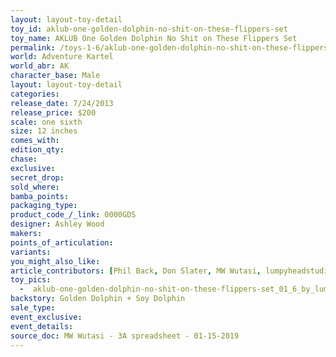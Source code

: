 ```yaml
---
layout: layout-toy-detail 
toy_id: aklub-one-golden-dolphin-no-shit-on-these-flippers-set
toy_name: AKLUB One Golden Dolphin No Shit on These Flippers Set
permalink: /toys-1-6/aklub-one-golden-dolphin-no-shit-on-these-flippers-set.html
world: Adventure Kartel
world_abr: AK
character_base: Male
layout: layout-toy-detail
categories: 
release_date: 7/24/2013
release_price: $200 
scale: one sixth
size: 12 inches
comes_with: 
edition_qty: 
chase: 
exclusive: 
secret_drop: 
sold_where: 
bamba_points: 
packaging_type: 
product_code_/_link: 0000GDS
designer: Ashley Wood
makers: 
points_of_articulation: 
variants: 
you_might_also_like: 
article_contributors: [Phil Back, Don Slater, MW Wutasi, lumpyheadstudios]
toy_pics: 
  -  aklub-one-golden-dolphin-no-shit-on-these-flippers-set_01_6_by_lumpyheadstudios.jpg
backstory: Golden Dolphin + Soy Dolphin
sale_type: 
event_exclusive: 
event_details: 
source_doc: MW Wutasi - 3A spreadsheet - 01-15-2019
---
```


